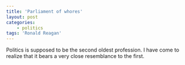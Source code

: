 ```yaml
---
title: 'Parliament of whores'
layout: post
categories:
    - politics
tags: 'Ronald Reagan'
---
```


Politics is supposed to be the second oldest profession. I have come to realize that it bears a very close resemblance to the first.